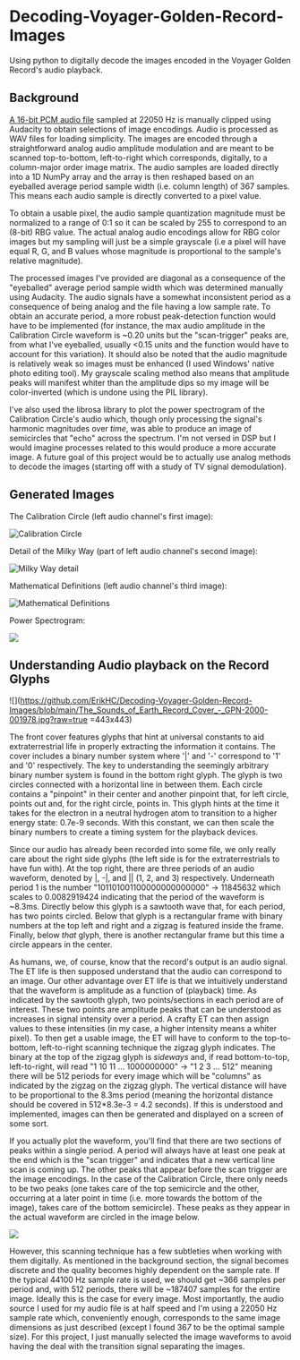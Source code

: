 # Decoding-Voyager-Golden-Record-Images
Using python to digitally decode the images encoded in the Voyager Golden Record's audio playback.

## Background
[A 16-bit PCM audio file](https://soundcloud.com/user-482195982/voyager-golden-record-encoded-images) sampled at 22050 Hz is manually clipped using Audacity to obtain selections of image encodings. Audio is processed as WAV files for loading simplicity. The images are encoded through a straightforward analog audio amplitude modulation and are meant to be scanned top-to-bottom, left-to-right which corresponds, digitally, to a column-major order image matrix. The audio samples are loaded directly into a 1D NumPy array and the array is then reshaped based on an eyeballed average period sample width (i.e. column length) of 367 samples. This means each audio sample is directly converted to a pixel value.

To obtain a usable pixel, the audio sample quantization magnitude must be normalized to a range of 0:1 so it can be scaled by 255 to correspond to an (8-bit) RBG value. The actual analog audio encodings allow for RBG color images but my sampling will just be a simple grayscale (i.e a pixel will have equal R, G, and B values whose magnitude is proportional to the sample's relative magnitude).

The processed images I've provided are diagonal as a consequence of the "eyeballed" average period sample width which was determined manually using Audacity. The audio signals have a somewhat inconsistent period as a consequence of being analog and the file having a low sample rate. To obtain an accurate period, a more robust peak-detection function would have to be implemented (for instance, the max audio amplitude in the Calibration Circle waveform is ~0.20 units but the "scan-trigger" peaks are, from what I've eyeballed, usually <0.15 units and the function would have to account for this variation). It should also be noted that the audio magnitude is relatively weak so images must be enhanced (I used Windows' native photo editing tool). My grayscale scaling method also means that amplitude peaks will manifest whiter than the amplitude dips so my image will be color-inverted (which is undone using the PIL library).

I've also used the librosa library to plot the power spectrogram of the Calibration Circle's audio which, though only processing the signal's harmonic magnitudes over *time*, was able to produce an image of semicircles that "echo" across the spectrum. I'm not versed in DSP but I would imagine processes related to this would produce a more accurate image. A future goal of this project would be to actually use analog methods to decode the images (starting off with a study of TV signal demodulation).

## Generated Images

The Calibration Circle (left audio channel's first image):

![](https://github.com/ErikHC/Decoding-Voyager-Golden-Record-Images/blob/main/CalibrationCircle_2022-07-27.png?raw=true "Calibration Circle")

Detail of the Milky Way (part of left audio channel's second image):

![](https://github.com/ErikHC/Decoding-Voyager-Golden-Record-Images/blob/main/EnhancedMilkyWayDetail_2022-07-27.png?raw=true "Milky Way detail")

Mathematical Definitions (left audio channel's third image):

![](https://github.com/ErikHC/Decoding-Voyager-Golden-Record-Images/blob/main/MathDefs_2022-07-27.png?raw=true "Mathematical Definitions")

Power Spectrogram:

![](https://github.com/ErikHC/Decoding-Voyager-Golden-Record-Images/blob/main/CalibrationCirclePowerSpec.png?raw=true)

## Understanding Audio playback on the Record Glyphs

![](https://github.com/ErikHC/Decoding-Voyager-Golden-Record-Images/blob/main/The_Sounds_of_Earth_Record_Cover_-_GPN-2000-001978.jpg?raw=true =443x443)

The front cover features glyphs that hint at universal constants to aid extraterrestrial life in properly extracting the information it contains. The cover includes a binary number system where '|' and '-' correspond to '1' and '0' respectively. The key to understanding the seemingly arbitrary binary number system is found in the bottom right glyph. The glyph is two circles connected with a horizontal line in between them. Each circle contains a "pinpoint" in their center and another pinpoint that, for left circle, points out and, for the right circle, points in. This glyph hints at the time it takes for the electron in a neutral hydrogen atom to transition to a higher energy state: 0.7e-9 seconds. With this constant, we can then scale the binary numbers to create a timing system for the playback devices.

Since our audio has already been recorded into some file, we only really care about the right side glyphs (the left side is for the extraterrestrials to have fun with). At the top right, there are three periods of an audio waveform, denoted by |, -|, and || (1, 2, and 3) respectively. Underneath period 1 is the number "101101001100000000000000" -> 11845632 which scales to 0.0082919424 indicating that the period of the waveform is ~8.3ms. Directly below this glyph is a sawtooth wave that, for each period, has two points circled. Below that glyph is a rectangular frame with binary numbers at the top left and right and a zigzag is featured inside the frame. Finally, below *that* glyph, there is another rectangular frame but this time a circle appears in the center.

As humans, we, of course, know that the record's output is an audio signal. The ET life is then supposed understand that the audio can correspond to an image. Our other advantage over ET life is that we intuitively understand that the waveform is amplitude as a function of (playback) time. As indicated by the sawtooth glyph, two points/sections in each period are of interest. These two points are amplitude peaks that can be understood as increases in signal intensity over a period. A crafty ET can then assign values to these intensities (in my case, a higher intensity means a whiter pixel). To then get a usable image, the ET will have to conform to the top-to-bottom, left-to-right scanning technique the zigzag glyph indicates. The binary at the top of the zigzag glyph is *sideways* and, if read bottom-to-top, left-to-right, will read "1 10 11 ... 1000000000" -> "1 2 3 ... 512" meaning there will be 512 periods for every image which will be "columns" as indicated by the zigzag on the zigzag glyph. The vertical distance will have to be proportional to the 8.3ms period (meaning the horizontal distance should be covered in 512*8.3e-3 = 4.2 seconds). If this is understood and implemented, images can then be generated and displayed on a screen of some sort.

If you actually plot the waveform, you'll find that there are two sections of peaks within a single period. A period will always have at least one peak at the end which is the "scan trigger" and indicates that a new vertical line scan is coming up. The other peaks that appear before the scan trigger are the image encodings. In the case of the Calibration Circle, there only needs to be two peaks (one takes care of the top semicircle and the other, occurring at a later point in time (i.e. more towards the bottom of the image), takes care of the bottom semicircle). These peaks as they appear in the actual waveform are circled in the image below.

![](https://github.com/ErikHC/Decoding-Voyager-Golden-Record-Images/blob/main/SawtoothPeaks.png?raw=true)

However, this scanning technique has a few subtleties when working with them digitally. As mentioned in the background section, the signal becomes discrete and the quality becomes highly dependent on the sample rate. If the typical 44100 Hz sample rate is used, we should get ~366 samples per period and, with 512 periods, there will be ~187407 samples for the entire image. Ideally this is the case for every image. Most importantly, the audio source I used for my audio file is at half speed and I'm using a 22050 Hz sample rate which, conveniently enough, corresponds to the same image dimensions as just described (except I found 36*7* to be the optimal sample size). For this project, I just manually selected the image waveforms to avoid having the deal with the transition signal separating the images.
